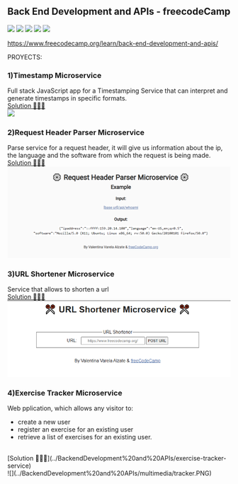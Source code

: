 ## Back End Development and APIs - freecodeCamp

![](https://img.shields.io/badge/Code-Node.js-informational?style=flat&logo=Node.js&logoColor=white&color=43853D)
![](https://img.shields.io/badge/Code-Javascript-informational?style=flat&logo=javascript&logoColor=yellow&color=f0db4f)
![](https://img.shields.io/badge/Framework-express.js-informational?style=flat&logo=express&logoColor=white&color=%2361DAFB)
![](https://img.shields.io/badge/SGBD-MongoDB-informational?style=flat&logo=MongoDB&logoColor=white&color=%234ea94b)
![](https://img.shields.io/badge/lib-Mongoose-informational?style=flat&logo=MongoDB&logoColor=white&color=%234ea94b)

https://www.freecodecamp.org/learn/back-end-development-and-apis/

PROYECTS:

### 1)Timestamp Microservice

Full stack JavaScript app for a Timestamping Service that can interpret and generate timestamps in specific formats.
<br>
[Solution 👩🏻‍💻](../BackendDevelopment%20and%20APIs/timestamp-service)
<br>
![](../BackendDevelopment%20and%20APIs/multimedia/Captura%20de%20pantalla%202024-01-04%20a%20la(s)%2011.51.28 p.m..png)

### 2)Request Header Parser Microservice

Parse service for a request header, it will give us information about the ip, the language and the software from which the request is being made.
<br>
[Solution 👩🏻‍💻](../BackendDevelopment%20and%20APIs/request-header-parser-service)
<br>
![](../BackendDevelopment%20and%20APIs/multimedia/headerparser.PNG)

### 3)URL Shortener Microservice

Service that allows to shorten a url
<br>
[Solution 👩🏻‍💻](../BackendDevelopment%20and%20APIs/url-shortener-service)
<br>
![](../BackendDevelopment%20and%20APIs/multimedia/urlshortener.PNG)

### 4)Exercise Tracker Microservice

Web pplication, which allows any visitor to:
- create a new user
- register an exercise for an existing user
- retrieve a list of exercises for an existing user.

<br>
[Solution 👩🏻‍💻](../BackendDevelopment%20and%20APIs/exercise-tracker-service)
<br>
![](../BackendDevelopment%20and%20APIs/multimedia/tracker.PNG)
